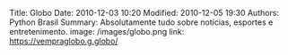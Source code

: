 Title: Globo
Date: 2010-12-03 10:20
Modified: 2010-12-05 19:30
Authors: Python Brasil
Summary: Absolutamente tudo sobre notícias, esportes e entretenimento.
image: /images/globo.png
link: https://vempraglobo.g.globo/
